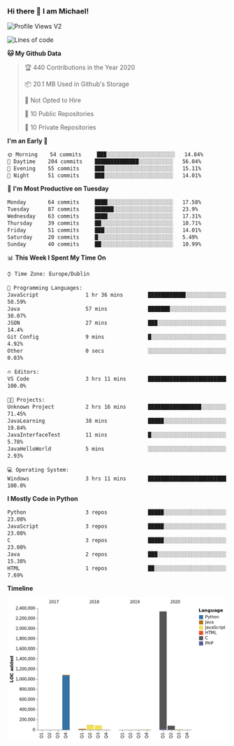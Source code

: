 ### Hi there 👋 I am Michael!

![Profile Views V2](https://komarev.com/ghpvc/?username=AppDevMichael)

<!--START_SECTION:waka-->
![Lines of code](https://img.shields.io/badge/From%20Hello%20World%20I%27ve%20Written-10.3%20million%20lines%20of%20code-blue)

**🐱 My Github Data** 

> 🏆 440 Contributions in the Year 2020
 > 
> 📦 20.1 MB Used in Github's Storage 
 > 
> 🚫 Not Opted to Hire
 > 
> 📜 10 Public Repositories
 > 
> 🔑 10 Private Repositories 

**I'm an Early 🐤** 

```text
🌞 Morning    54 commits     ███░░░░░░░░░░░░░░░░░░░░░░   14.84% 
🌆 Daytime    204 commits    ██████████████░░░░░░░░░░░   56.04% 
🌃 Evening    55 commits     ███░░░░░░░░░░░░░░░░░░░░░░   15.11% 
🌙 Night      51 commits     ███░░░░░░░░░░░░░░░░░░░░░░   14.01%

```
📅 **I'm Most Productive on Tuesday** 

```text
Monday       64 commits     ████░░░░░░░░░░░░░░░░░░░░░   17.58% 
Tuesday      87 commits     ██████░░░░░░░░░░░░░░░░░░░   23.9% 
Wednesday    63 commits     ████░░░░░░░░░░░░░░░░░░░░░   17.31% 
Thursday     39 commits     ██░░░░░░░░░░░░░░░░░░░░░░░   10.71% 
Friday       51 commits     ███░░░░░░░░░░░░░░░░░░░░░░   14.01% 
Saturday     20 commits     █░░░░░░░░░░░░░░░░░░░░░░░░   5.49% 
Sunday       40 commits     ██░░░░░░░░░░░░░░░░░░░░░░░   10.99%

```


📊 **This Week I Spent My Time On** 

```text
⌚︎ Time Zone: Europe/Dublin

💬 Programming Languages: 
JavaScript               1 hr 36 mins        ████████████░░░░░░░░░░░░░   50.59% 
Java                     57 mins             ███████░░░░░░░░░░░░░░░░░░   30.07% 
JSON                     27 mins             ███░░░░░░░░░░░░░░░░░░░░░░   14.4% 
Git Config               9 mins              █░░░░░░░░░░░░░░░░░░░░░░░░   4.92% 
Other                    0 secs              ░░░░░░░░░░░░░░░░░░░░░░░░░   0.03%

🔥 Editors: 
VS Code                  3 hrs 11 mins       █████████████████████████   100.0%

🐱‍💻 Projects: 
Unknown Project          2 hrs 16 mins       █████████████████░░░░░░░░   71.45% 
JavaLearning             38 mins             █████░░░░░░░░░░░░░░░░░░░░   19.84% 
JavaInterfaceTest        11 mins             █░░░░░░░░░░░░░░░░░░░░░░░░   5.78% 
JavaHelloWorld           5 mins              ░░░░░░░░░░░░░░░░░░░░░░░░░   2.93%

💻 Operating System: 
Windows                  3 hrs 11 mins       █████████████████████████   100.0%

```

**I Mostly Code in Python** 

```text
Python                   3 repos             █████░░░░░░░░░░░░░░░░░░░░   23.08% 
JavaScript               3 repos             █████░░░░░░░░░░░░░░░░░░░░   23.08% 
C                        3 repos             █████░░░░░░░░░░░░░░░░░░░░   23.08% 
Java                     2 repos             ███░░░░░░░░░░░░░░░░░░░░░░   15.38% 
HTML                     1 repos             ██░░░░░░░░░░░░░░░░░░░░░░░   7.69%

```


**Timeline**

![Chart not found](https://github.com/AppDevMichael/AppDevMichael/blob/master/charts/bar_graph.png) 


<!--END_SECTION:waka-->

